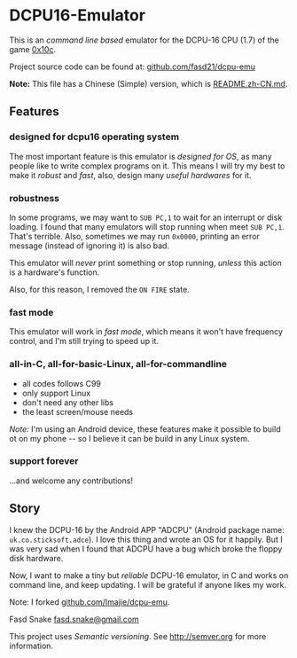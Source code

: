 DCPU16-Emulator
===============

This is an *command line based* emulator for the
DCPU-16 CPU (1.7) of the game [0x10c][x].

[x]: http://0x10c.com

Project source code can be found at:
[github.com/fasd21/dcpu-emu][g]

[g]: https://github.com/fasd21/dcpu-emu

**Note:** This file has a Chinese (Simple) version,
which is [README.zh-CN.md][r].

[r]: https://github.com/fasd21/dcpu-emu/blob/master/README.zh-CN.md

Features
--------

### designed for dcpu16 operating system

The most important feature is this emulator is
*designed for OS*, as many people like to write complex
programs on it. This means I will try my best to make
it *robust* and *fast*, also, design many *useful
hardwares* for it.

### robustness

In some programs, we may want to `SUB PC,1` to wait for
an interrupt or disk loading. I found that many
emulators will stop running when meet `SUB PC,1`.
That's terrible. Also, sometimes we may run `0x0000`,
printing an error message (instead of ignoring it) is
also bad.

This emulator will *never* print something or stop
running, *unless* this action is a hardware's function.

Also, for this reason, I removed the `ON FIRE` state.

### fast mode

This emulator will work in *fast mode*, which means it
won't have frequency control, and I'm still trying to
speed up it.

### all-in-C, all-for-basic-Linux, all-for-commandline

*   all codes follows C99
*   only support Linux
*   don't need any other libs
*   the least screen/mouse needs

*Note:* I'm using an Android device, these features
make it possible to build ot on my phone -- so I
believe it can be build in any Linux system.

### support forever

...and welcome any contributions!

Story
-----

I knew the DCPU-16 by the Android APP "ADCPU" (Android
package name: `uk.co.sticksoft.adce`). I love this
thing and wrote an OS for it happily. But I was very
sad when I found that ADCPU have a bug which broke the
floppy disk hardware.

Now, I want to make a tiny but *reliable* DCPU-16
emulator, in C and works on command line, and keep
updating. I will be grateful if anyone likes my work.

Note: I forked [github.com/Imajie/dcpu-emu][i].

[i]: https://github.com/Imajie/dcpu-emu

Fasd Snake <fasd.snake@gmail.com>

This project uses *Semantic versioning*. See <http://semver.org> for more information.
